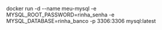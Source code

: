 docker run -d --name meu-mysql -e MYSQL_ROOT_PASSWORD=rinha_senha -e MYSQL_DATABASE=rinha_banco -p 3306:3306 mysql:latest
